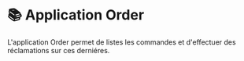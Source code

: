 # 📚 Application Order

L'application Order permet de listes les commandes et d'effectuer des réclamations sur ces derniéres.
